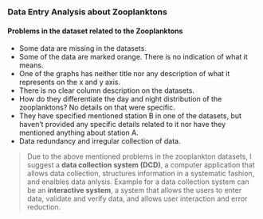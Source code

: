 ### Data Entry Analysis about Zooplanktons

#### Problems in the dataset related to the Zooplanktons

* Some data are missing in the datasets.
* Some of the data are marked orange. There is no indication of what it means.
* One of the graphs has neither title nor any description of what it represents on the x and y axis.
* There is no clear column description on the datasets.
* How do they differentiate the day and night distribution of the zooplanktons? No details on that were specific.
* They have specified mentioned station B in one of the datasets, but haven’t provided any specific details related to it nor have they mentioned anything about station A.
* Data redundancy and irregular collection of data.

> Due to the above mentioned problems in the zooplankton datasets, I suggest a  **data collection system (DCD)**, a computer application that allows data collection, structures information in a systematic fashion, and enalbles data anlysis. Example for a data collection system can be an **interactive system**, a system that allows the users to enter data, validate and verify data, and allows user interaction and error reduction.
